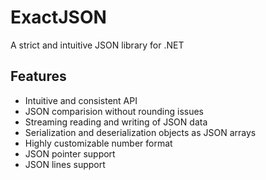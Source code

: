 # ExactJSON

A strict and intuitive JSON library for .NET

## Features

* Intuitive and consistent API
* JSON comparision without rounding issues
* Streaming reading and writing of JSON data
* Serialization and deserialization objects as JSON arrays
* Highly customizable number format
* JSON pointer support
* JSON lines support
